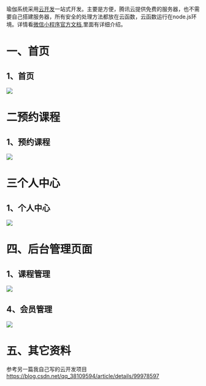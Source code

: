 瑜伽系统采用[云开发](https://developers.weixin.qq.com/miniprogram/dev/wxcloud/basis/getting-started.html)一站式开发。主要是方便，腾讯云提供免费的服务器，也不需要自己搭建服务器，所有安全的处理方法都放在云函数，云函数运行在node.js环境。详情看[微信小程序官方文档](https://developers.weixin.qq.com/miniprogram/dev/wxcloud/basis/getting-started.html),里面有详细介绍。  

# 一、首页
## 1、首页
![](https://github.com/weilang1212/ProjectImage/blob/master/yogaSystem/1.png)
# 二预约课程
## 1、预约课程
![](https://github.com/weilang1212/ProjectImage/blob/master/yogaSystem/2.png)
# 三个人中心
## 1、个人中心
![](https://github.com/weilang1212/ProjectImage/blob/master/yogaSystem/4.png)
# 四、后台管理页面
## 1、课程管理
![](https://github.com/weilang1212/ProjectImage/blob/master/yogaSystem/5.png)
## 4、会员管理
![](https://github.com/weilang1212/ProjectImage/blob/master/yogaSystem/6.png)
# 五、其它资料
参考另一篇我自己写的云开发项目 https://blog.csdn.net/qq_38109594/article/details/99978597

